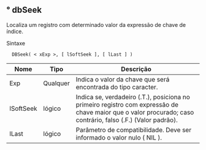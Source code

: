 ## ° dbSeek

Localiza um registro com determinado valor da expressão de chave de índice.

Sintaxe

      DBSeek( < xExp >, [ lSoftSeek ], [ lLast ] )
      

|    Nome   |    Tipo    |                              Descrição                               |
|-----------|------------|----------------------------------------------------------------------|
|    Exp    |  Qualquer  |Indica o valor da chave que será encontrada do tipo caracter.         |
| lSoftSeek |    lógico  |Indica se, verdadeiro (.T.), posiciona no primeiro registro com expressão de chave maior que o valor procurado; caso contrário, falso (.F.) (Valor padrão).|
|   lLast   |   lógico   |Parâmetro de compatibilidade. Deve ser informado o valor nulo ( NIL ).|